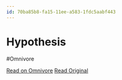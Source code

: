```yaml
---
id: 70ba85b8-fa15-11ee-a583-1fdc5aabf443
---
```


# Hypothesis
#Omnivore

[Read on Omnivore](https://omnivore.app/me/hypothesis-18edad000e6)
[Read Original](https://hypothes.is/a/AWGx-voLEe6F9svqyChg_g)

